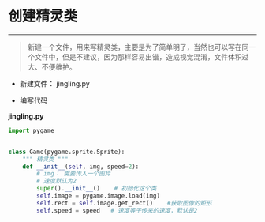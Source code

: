 # 创建精灵类

---

> 新建一个文件，用来写精灵类，主要是为了简单明了，当然也可以写在同一个文件中，但是不建议，因为那样容易出错，造成视觉混淆，文件体积过大、不便维护。

* 新建文件： jingling.py

* 编写代码

**jingling.py**

```python
import pygame


class Game(pygame.sprite.Sprite):
    """ 精灵类 """
    def __init__(self, img, speed=2):
        # img： 需要传入一个图片
        # 速度默认为2
        super().__init__()    # 初始化这个类
        self.image = pygame.image.load(img)
        self.rect = self.image.get_rect()    #获取图像的矩形
        self.speed = speed   # 速度等于传来的速度，默认是2
```



